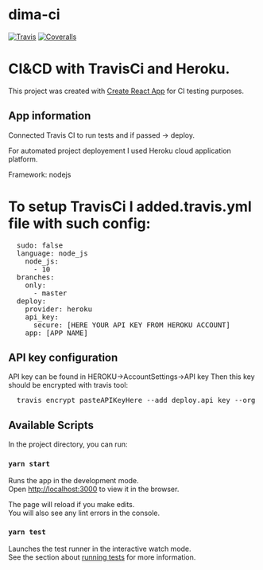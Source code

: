 # dima-ci
[![Travis][build-badge]][build]
[![Coveralls][coveralls-badge]][coveralls]

[build-badge]: https://img.shields.io/travis/dmitrykaleniuk/ci-project/master.png?style=flat-square
[build]: https://travis-ci.org/dmitrykaleniuk/ci-project

[coveralls-badge]: https://img.shields.io/coveralls/dmitrykaleniuk/ci-project/master.png?style=flat-square
[coveralls]: https://coveralls.io/github/dmitrykaleniuk/ci-project


# CI&CD with TravisCi and Heroku.

This project was created with [Create React App](https://github.com/facebook/create-react-app) for CI testing purposes.


## App information
Connected Travis CI to run tests and if passed -> deploy.

For automated project deployement I used Heroku cloud application platform.

Framework: nodejs


# To setup TravisCi I added.travis.yml file with such config:
<pre>
  sudo: false
  language: node_js
    node_js:
      - 10
  branches:
    only:
      - master
  deploy:
    provider: heroku
    api_key:
      secure: [HERE YOUR API KEY FROM HEROKU ACCOUNT]
    app: [APP NAME]
</pre>

## API key configuration
API key can be found in HEROKU->AccountSettings->API key
Then this key should be encrypted with travis tool:

<pre>
  travis encrypt pasteAPIKeyHere --add deploy.api_key --org
</pre>


## Available Scripts

In the project directory, you can run:

### `yarn start`

Runs the app in the development mode.<br />
Open [http://localhost:3000](http://localhost:3000) to view it in the browser.

The page will reload if you make edits.<br />
You will also see any lint errors in the console.

### `yarn test`

Launches the test runner in the interactive watch mode.<br />
See the section about [running tests](https://facebook.github.io/create-react-app/docs/running-tests) for more information.
